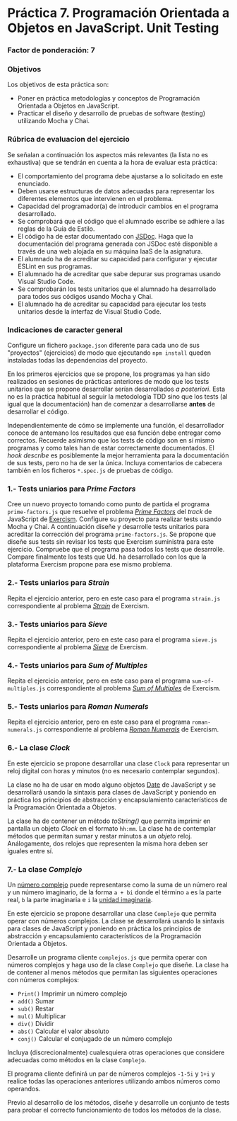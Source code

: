 # Práctica 7. Programación Orientada a Objetos en JavaScript. Unit Testing
### Factor de ponderación: 7

### Objetivos
Los objetivos de esta práctica son:
 
* Poner en práctica metodologías y conceptos de Programación Orientada a Objetos en JavaScript.
* Practicar el diseño y desarrollo de pruebas de software (testing) utilizando Mocha y Chai.

### Rúbrica de evaluacion del ejercicio
Se señalan a continuación los aspectos más relevantes (la lista no es exhaustiva)
que se tendrán en cuenta a la hora de evaluar esta práctica:

* El comportamiento del programa debe ajustarse a lo solicitado en este enunciado.
* Deben usarse estructuras de datos adecuadas para representar los diferentes elementos que intervienen en el problema.
* Capacidad del programador(a) de introducir cambios en el programa desarrollado.
* Se comprobará que el código que el alumnado escribe se adhiere a las reglas de la Guía de Estilo.
* El código ha de estar documentado con [JSDoc](https://jsdoc.app/). 
  Haga que la documentación del programa generada con JSDoc esté disponible a través de una web alojada en su máquina IaaS de la asignatura.
* El alumnado ha de acreditar su capacidad para configurar y ejecutar ESLint en sus programas.
* El alumnado ha de acreditar que sabe depurar sus programas usando Visual Studio Code.
* Se comprobarán los tests unitarios que el alumnado ha desarrollado para todos sus códigos usando Mocha y Chai.
* El alumnado ha de acreditar su capacidad para ejecutar los tests unitarios desde la interfaz de Visual
  Studio Code.

### Indicaciones de caracter general
Configure un fichero `package.json` diferente para cada uno de sus "proyectos" (ejercicios)
de modo que ejecutando `npm install` queden instaladas todas las dependencias del proyecto.

En los primeros ejercicios que se propone, los programas ya han sido realizados en sesiones de prácticas
anteriores de modo que los tests unitarios que se propone desarrollar serían desarrollados *a posteriori*. 
Esta no es la práctica habitual al seguir la metodología TDD sino que los tests (al igual que la
documentación) han de comenzar a desarrollarse **antes** de desarrollar el código.

Independientemente de cómo se implemente una función, el desarrollador conoce de antemano los resultados que
esa función debe entregar como correctos.
Recuerde asimismo que los tests de código son en sí mismo programas y como tales han de estar correctamente
documentados.
El *hook* *describe* es posiblemente la mejor herramienta para la documentación de sus tests, pero no ha de
ser la única.
Incluya comentarios de cabecera también en los ficheros `*.spec.js` de pruebas de código.

### 1.- Tests uniarios para *Prime Factors*
Cree un nuevo proyecto tomando como punto de partida el programa `prime-factors.js` que resuelve el problema
[*Prime Factors*](https://exercism.io/my/solutions/fce10654772240b3b22955cd5aeb855a)
del *track* de JavaScript de 
[Exercism](https://exercism.io/my/tracks/javascript).
Configure su proyecto para realizar tests usando Mocha y Chai.
A continuación diseñe y desarrolle tests unitarios para acreditar la corrección del programa
`prime-factors.js`.
Se propone que diseñe sus tests sin revisar los tests que Exercism suministra para este ejercicio.
Compruebe que el programa pasa todos los tests que desarrolle.
Compare finalmente los tests que Ud. ha desarrollado con los que la plataforma Exercism propone para ese mismo
problema.

### 2.- Tests uniarios para *Strain*
Repita el ejercicio anterior, pero en este caso para el programa `strain.js` correspondiente al problema
[*Strain*](https://exercism.io/my/solutions/03d029e7331642fd8a15501eb1ae64bf)
de Exercism.

### 3.- Tests uniarios para *Sieve*
Repita el ejercicio anterior, pero en este caso para el programa `sieve.js` correspondiente al problema
[*Sieve*](https://exercism.io/my/solutions/6b48d3e059014849952c2886ac3ba9bd)
de Exercism.

### 4.- Tests uniarios para *Sum of Multiples*
Repita el ejercicio anterior, pero en este caso para el programa `sum-of-multiples.js` correspondiente al problema
[*Sum of Multiples*](https://exercism.io/my/solutions/f51f679400aa4d93a1b278c4bd73d5b8)
de Exercism.

### 5.- Tests uniarios para *Roman Numerals*
Repita el ejercicio anterior, pero en este caso para el programa `roman-numerals.js` correspondiente al problema
[*Roman Numerals*](https://exercism.io/my/solutions/5bd5622efab448d9b12233e779696a41)
de Exercism.

### 6.- La clase *Clock*
En este ejercicio se propone desarrollar una clase `Clock` para representar un reloj digital con horas y
minutos (no es necesario contemplar segundos).

La clase no ha de usar en modo alguno objetos 
[Date](https://developer.mozilla.org/en-US/docs/Web/JavaScript/Reference/Global_Objects/Date)
de JavaScript y se desarrollará usando la sintaxis para clases de JavaScript y poniendo en práctica los principios de
abstracción y encapsulamiento característicos de la Programación Orientada a Objetos.

La clase ha de contener un método *toString()* que permita imprimir en pantalla un objeto *Clock* en el
formato `hh:mm`.
La clase ha de contemplar métodos que permitan sumar y restar minutos a un *objeto* reloj.
Análogamente, dos relojes que representen la misma hora deben ser iguales entre sí.



### 7.- La clase *Complejo*
Un
[número complejo](https://es.wikipedia.org/wiki/N%C3%BAmero_complejo)
puede representarse como la suma de un número real y un número imaginario, de la forma `a + bi` donde el
término `a` es la parte real, `b` la parte imaginaria e `i` la
[unidad imaginaria](https://es.wikipedia.org/wiki/Unidad_imaginaria).

En este ejercicio se propone desarrollar una clase `Complejo` que permita operar con números complejos.
La clase se desarrollará usando la sintaxis para clases de JavaScript y poniendo en práctica los principios de
abstracción y encapsulamiento característicos de la Programación Orientada a Objetos.

Desarrolle un programa cliente `complejos.js` que permita operar con números complejos y haga uso de la clase `Complejo` que diseñe.
La clase ha de contener al menos métodos que permitan las siguientes operaciones con números complejos:

* `Print()` Imprimir un número complejo 
* `add()` Sumar 
* `sub()` Restar
* `mul()` Multiplicar
* `div()` Dividir
* `abs()` Calcular el valor absoluto
* `conj()` Calcular el conjugado de un número complejo

Incluya (discrecionalmente) cualesquiera otras operaciones que considere adecuadas como métodos en la clase `Complejo`.

El programa cliente definirá un par de números complejos `-1-5i` y `1+i` y realice todas las operaciones
anteriores utilizando ambos números como operandos.

Previo al desarrollo de los métodos, diseñe y desarrolle un conjunto de tests para probar el correcto
funcionamiento de todos los métodos de la clase.


